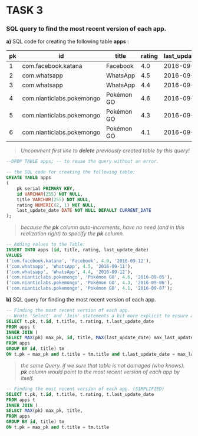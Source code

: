
# TASK 3
### SQL query to find the most recent version of each app.

**a)** SQL code for creating the following table **apps** :

pk | id | title | rating | last_update_date
-|-|-|-|-
1 | com.facebook.katana | Facebook | 4.0 | 2016-09-12
2 | com.whatsapp | WhatsApp | 4.5 | 2016-09-11
3 | com.whatsapp | WhatsApp | 4.4 | 2016-09-12
4 | com.nianticlabs.pokemongo | Pokémon GO | 4.6 | 2016-09-05
5 | com.nianticlabs.pokemongo | Pokémon GO | 4.3 | 2016-09-06
6 | com.nianticlabs.pokemongo | Pokémon GO | 4.1 | 2016-09-07

> _Uncomment first line to **delete** previously created table by this query!_

```SQL
--DROP TABLE apps; -- to reuse the query without an error.

-- the SQL code for creating the following table:
CREATE TABLE apps
(
	pk serial PRIMARY KEY,
    id VARCHAR(255) NOT NULL,
    title VARCHAR(255) NOT NULL,
	rating NUMERIC(2, 1) NOT NULL,
	last_update_date DATE NOT NULL DEFAULT CURRENT_DATE
);
```

> _because the **pk** column auto-increments, have no need (and in this realization right) to specify the **pk** column._

```SQL
-- Adding values to the Table: 
INSERT INTO apps (id, title, rating, last_update_date)
VALUES 
('com.facebook.katana', 'Facebook', 4.0, '2016-09-12'),
('com.whatsapp', 'WhatsApp', 4.5, '2016-09-11'),
('com.whatsapp', 'WhatsApp', 4.4, '2016-09-12'),
('com.nianticlabs.pokemongo', 'Pokémon GO', 4.6, '2016-09-05'),
('com.nianticlabs.pokemongo', 'Pokémon GO', 4.3, '2016-09-06'),
('com.nianticlabs.pokemongo', 'Pokémon GO', 4.1, '2016-09-07');
```

**b)** SQL query for finding the most recent version of each app.

```SQL
-- Finding the most recent version of each app.
-- Wrote 'Select' and 'Join' statements a bit more explicit to ensure absence of duplicates.
SELECT t.pk, t.id, t.title, t.rating, t.last_update_date
FROM apps t
INNER JOIN ( 
SELECT MAX(pk) max_pk, id, title, MAX(last_update_date) max_last_update_date
FROM apps
GROUP BY id, title) tm
ON t.pk = max_pk and t.title = tm.title and t.last_update_date = max_last_update_date
```



> _the same Query. if we sure that table is not damaged (who knows). **pk** column would point to the most recent version of each app by itself._

```SQL
-- Finding the most recent version of each app. (SIMPLIFIED)
SELECT t.pk, t.id, t.title, t.rating, t.last_update_date
FROM apps t
INNER JOIN ( 
SELECT MAX(pk) max_pk, title,
FROM apps
GROUP BY id, title) tm
ON t.pk = max_pk and t.title = tm.title
```

